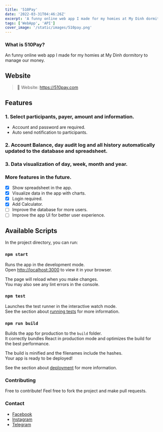 ```yaml
---
title: '510Pay'
date: '2022-03-31T04:46:26Z'
excerpt: 'A funny online web app I made for my homies at My Dinh dormitory to manage our money'
tags: ['WebApp', 'API']
cover_image: '/static/images/510pay.png'
---
```



### What is 510Pay?
An funny online web app I made for my homies at My Dinh dormitory to manage our money.

## Website
> 📖 Website: <a tagert="_blank" href="https://hoangndst.github.io/510pay/">https://510pay.com</a>

## Features
### 1. Select participants, payer, amount and information.
- Account and password are required.
- Auto send notification to participants.

### 2. Account Balance, day audit log and all history automatically updated to the database and spreadsheet.

### 3. Data visualization of day, week, month and year.

### More features in the future.
  - [x] Show spreadsheet in the app.
  - [x] Visualize data in the app with charts.
  - [x] Login required.
  - [x] Add Calculator.
  - [ ] Improve the database for more users.
  - [ ] Improve the app UI for better user experience.

## Available Scripts

In the project directory, you can run:

### `npm start`

Runs the app in the development mode.\
Open [http://localhost:3000](http://localhost:3000) to view it in your browser.

The page will reload when you make changes.\
You may also see any lint errors in the console.

### `npm test`

Launches the test runner in the interactive watch mode.\
See the section about [running tests](https://facebook.github.io/create-react-app/docs/running-tests) for more information.

### `npm run build`

Builds the app for production to the `build` folder.\
It correctly bundles React in production mode and optimizes the build for the best performance.

The build is minified and the filenames include the hashes.\
Your app is ready to be deployed!

See the section about [deployment](https://facebook.github.io/create-react-app/docs/deployment) for more information.

### Contributing
Free to contribute! Feel free to fork the project and make pull requests.

### Contact
- [Facebook](https://www.facebook.com/hoangndst.25/)
- [Instagram](https://www.instagram.com/hoangndst/)
- [Telegram](https://t.me/hoangndst)